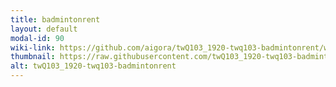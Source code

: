 ```yaml
---
title: badmintonrent
layout: default
modal-id: 90
wiki-link: https://github.com/aigora/twQ103_1920-twq103-badmintonrent/wiki
thumbnail: https://raw.githubusercontent.com/twQ103_1920-twq103-badmintonrent/master/logo.png
alt: twQ103_1920-twq103-badmintonrent
---
```

